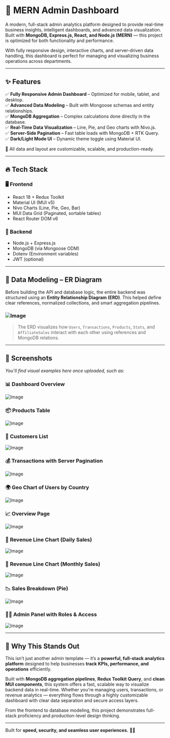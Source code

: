 # 🚀 MERN Admin Dashboard

A modern, full-stack admin analytics platform designed to provide real-time business insights, intelligent dashboards, and advanced data visualization. Built with **MongoDB, Express.js, React, and Node.js (MERN)** — this project is optimized for both functionality and performance.

With fully responsive design, interactive charts, and server-driven data handling, this dashboard is perfect for managing and visualizing business operations across departments.

---

## ✨ Features

✅ **Fully Responsive Admin Dashboard** – Optimized for mobile, tablet, and desktop.  
✅ **Advanced Data Modeling** – Built with Mongoose schemas and entity relationships.  
✅ **MongoDB Aggregation** – Complex calculations done directly in the database.  
✅ **Real-Time Data Visualization** – Line, Pie, and Geo charts with Nivo.js.  
✅ **Server-Side Pagination** – Fast table loads with MongoDB + RTK Query.  
✅ **Dark/Light Mode UI** – Dynamic theme toggle using Material UI.  

📌 All data and layout are customizable, scalable, and production-ready.

---

## 🔥 Tech Stack

### 🖥️ Frontend  
- React 18 + Redux Toolkit  
- Material UI (MUI v5)  
- Nivo Charts (Line, Pie, Geo, Bar)  
- MUI Data Grid (Paginated, sortable tables)  
- React Router DOM v6  

### 🔧 Backend  
- Node.js + Express.js  
- MongoDB (via Mongoose ODM)  
- Dotenv (Environment variables)  
- JWT (optional)  

---

## 🧩 Data Modeling – ER Diagram

Before building the API and database logic, the entire backend was structured using an **Entity Relationship Diagram (ERD)**. This helped define clear references, normalized collections, and smart aggregation pipelines.

### ![Image](https://github.com/user-attachments/assets/4901a1db-c15b-4b91-b480-edada18e00f8)

> The ERD visualizes how `Users`, `Transactions`, `Products`, `Stats`, and `AffiliateSales` interact with each other using references and MongoDB relations.

---

## 📸 Screenshots

_You’ll find visual examples here once uploaded, such as:_

### 📊 **Dashboard Overview**  
![Image](https://github.com/user-attachments/assets/3218c3e6-c6be-4475-80ee-2095b8a34bed)

### 📦 **Products Table**  
![Image](https://github.com/user-attachments/assets/32150ecf-ad49-4a4a-b94c-3128387a3146)

### 👥 **Customers List**  
![Image](https://github.com/user-attachments/assets/f4cc422d-f7c3-404c-a02a-9e62650d3b29)

### 💰 **Transactions with Server Pagination**  
![Image](https://github.com/user-attachments/assets/90c8d4e3-cec5-4ae9-a197-54616897b2b1)

### 🌍 **Geo Chart of Users by Country**  
![Image](https://github.com/user-attachments/assets/82ec1e62-29b6-4c7e-bf25-604b6c8444f8)

### 📈 **Overview Page**  
![Image](https://github.com/user-attachments/assets/9b2c3cf6-4261-41e1-af53-f9c6a670990b)

### 📅 **Revenue Line Chart (Daily Sales)**  
![Image](https://github.com/user-attachments/assets/f3c10aad-5113-4872-a217-04390e964f08)

### 📆 **Revenue Line Chart (Monthly Sales)**  
![Image](https://github.com/user-attachments/assets/f3c10aad-5113-4872-a217-04390e964f08)

### 📉 Sales Breakdown (Pie)
![Image](https://github.com/user-attachments/assets/c915eac5-21b1-4c5f-9f3f-7f6889717f4b)

### 🧑‍💼 **Admin Panel with Roles & Access**  
![Image](https://github.com/user-attachments/assets/19879e58-159d-44fc-9344-62bd528d6da4)

---

## 🚀 Why This Stands Out

This isn’t just another admin template — it’s a **powerful, full-stack analytics platform** designed to help businesses **track KPIs, performance, and operations** efficiently.  

Built with **MongoDB aggregation pipelines**, **Redux Toolkit Query**, and **clean MUI components**, this system offers a fast, scalable way to visualize backend data in real-time. Whether you're managing users, transactions, or revenue analytics — everything flows through a highly customizable dashboard with clear data separation and secure access layers.  

From the frontend to database modeling, this project demonstrates full-stack proficiency and production-level design thinking.

---

Built for **speed, security, and seamless user experiences.** 🚀🔥  
